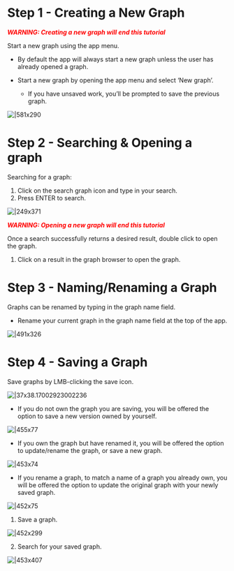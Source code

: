 # Step 1 - Creating a New Graph

<span style="color:red">***WARNING: Creating a new graph will end this tutorial***</span>

Start a new graph using the app menu.

* By default the app will always start a new graph unless the user has already opened a graph.

* Start a new graph by opening the app menu and select ‘New graph’.
  * If you have unsaved work, you’ll be prompted to save the previous graph.

![|581x290](https://lh4.googleusercontent.com/UkPjjEXZBtbP5OFi-ihj-Ibg4iqQY3mORO-KAfYyC-fGQKh1SqS8xCDc9dJP44Q_CgdfaOZN-70b-K_CQl1CzVb7-mnQeezztT0czAfZHDvBunmSFLj3xjUgW9y-pi7q0oEBN4AFPNi37PCIvA7p78CzFMK8CCDvE_mFR6Cd3fW5wPvibXuhSIOOuA)

# Step 2 - Searching & Opening a graph

Searching for a graph:

1. Click on the search graph icon and type in your search.
2. Press ENTER to search.

![|249x371](https://lh6.googleusercontent.com/5zcfCUDFq3NV0s6ABeZ-6vWDC0LDn7lm9WIxI2g-cxhK_D9H26p038DoCrRb1p-reddKtpOan_N3B89tUIzXrTFzF1p9cPeXa3N1eHg987S3WjGO22FelbQLBU6Yard6IasY9040Yvb7bANINKANztSe8v8b3GHM09ZKLTXpHsmgob2vsF38sacqNQ)

<span style="color:red">***WARNING: Opening a new graph will end this tutorial***</span>

Once a search successfully returns a desired result, double click to open the graph.

1. Click on a result in the graph browser to open the graph.

# Step 3 - Naming/Renaming a Graph

Graphs can be renamed by typing in the graph name field.

* Rename your current graph in the graph name field at the top of the app.

![|491x326](https://lh3.googleusercontent.com/JFvhmzJ5mlUYpE9OHmOU-oP8h7wK5_aMSI4qg119vDcDXMYfQZd-FdszgVcJMZ13yUJXx1ocCBorK6EjBRhSymT1DKzeQhV3_3A-uplv4p9olzSSd_GYZxLjLPrufv8-8-DeD9Q23luf8BMwFI5fUPBUDaucfHPsj6WNmGwvAFiP091tmsV4Znf_Tg)

# Step 4 - Saving a Graph

Save graphs by LMB-clicking the save icon.

![|37x38.17002923002236](https://lh5.googleusercontent.com/tQNPOo-gqkzxQCYmd3iupKPcPxHHGR6DjHdI9YFUYcOErKJV4197Yl5aAWrpZh_t13EDXB_FNgmQCpPxN5xfvHN5Tga8AvoU69f9Aj2EyzIr1L68IxHDJ3RWHajXPbfeVTsVgJ8fD0OuCkS4gOq4DVE4DTohx9coJxzEMsvBw_ypTJCdJ_BQbMVntg)

* If you do not own the graph you are saving, you will be offered the option to save a new version owned by yourself.

![|455x77](https://lh6.googleusercontent.com/HDCcKP1n7i1Au_VZ_ugw3j6q40n2uUuKMyv7NtuwGmHie2vwKpPpjQgjDyIo1K5JEP4dYUi-NkhW9GAF2Se9twuiAcQZFhuhcBPIHyb_yqEVihKgDXUIJpcu2hbyD6uSijwrq0LJ_bCIyaspbYHqwBmDEz5fabnCN--DA3JF045iCDv2VynXxJTaNw)

* If you own the graph but have renamed it, you will be offered the option to update/rename the graph, or save a new graph.

![|453x74](https://lh6.googleusercontent.com/oqvakmPAp781lFHxPkZheY3keGW3pSOc1OswlYhhJbY_MIcHORsYq6oKPpCAEF91iXJ3D6EWdspwHiyxh-lvyKphWsxO1q-ks0JgWzr-fYgN2N7zwTJurAXwVBUHBQEKpqt03Ey6Ttu8djBBMkAZvMxMWXIC9zqifU55Hn7YWEEQtGeGcZHBzdb31g)

* If you rename a graph, to match a name of a graph you already own, you will be offered the option to update the original graph with your newly saved graph.

![|452x75](https://lh4.googleusercontent.com/Vj4rULiU-0-MW-YpRe-1vVYbNomvRDEH_Cj_Cw6PYH5tXRFNNAOj3zzWznWUoRojJMmSC8ejaPaPvm42nukD3WyG3iFS8y8qvN2o0l6dElbwdFqw9yG6BM7nepSrkUQj7dh4jQUOCndvJE-09hhoDb-NP_vAzHLuYrQ70pwLkEXfp9hF3bosruqaRA)

1. Save a graph.

![|452x299](https://lh4.googleusercontent.com/4SQOcMk1stj78iWQFcJPL9LGzBdFxzKboynzfakYTss0r1x0iIsJ-OxMV6r1N2g5QPH_9QpLlJSJjOjq8kdqMuGEAePMV_ixLCsTBcFv9S5niNreWN8tmbnGsx57NL9bZaKZ9aTp4nKijZ9SzJLv-iw)

2. Search for your saved graph.

![|453x407](https://lh4.googleusercontent.com/OaHVkIHFBUh_c1ND1sKPaj2AyzycU_2OX7QNl2tiCmQQdxQT9IUur-MMUryH0CLv9xeepZhTiWk6ya34ulPYWavw1dF8hsfPbQ1F_e0nVCfnqkNkXQKlMPEFbbAOXAeISe0Aa0s3PDbOW0xc9DfHzsj_omhVPmBe5yc4ONZ6MSNFDywpLVWSuHAoFA)
